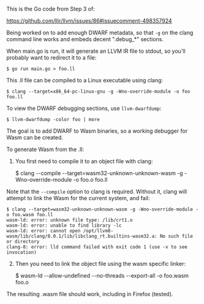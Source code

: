 This is the Go code from Step 3 of:

  https://github.com/llir/llvm/issues/86#issuecomment-498357924

Being worked on to add enough DWARF metadata, so that `-g` on the clang
command line works and embeds decent ".debug_*" sections.

When main.go is run, it will generate an LLVM IR file to stdout, so you'll
probably want to redirect it to a file:

    $ go run main.go > foo.ll

This .ll file can be compiled to a Linux executable using clang:

    $ clang --target=x86_64-pc-linux-gnu -g -Wno-override-module -o foo foo.ll

To view the DWARF debugging sections, use `llvm-dwarfdump`:

    $ llvm-dwarfdump -color foo | more

The goal is to add DWARF to Wasm binaries, so a working debugger for Wasm can
be created.

To generate Wasm from the .ll:

1. You first need to compile it to an object file with clang:

    $ clang --compile --target=wasm32-unknown-unknown-wasm -g -Wno-override-module -o foo.o foo.ll

Note that the `--compile` option to clang is required.  Without it, clang will
attempt to link the Wasm for the current system, and fail:

```
$ clang --target=wasm32-unknown-unknown-wasm -g -Wno-override-module -o foo.wasm foo.ll
wasm-ld: error: unknown file type: /lib/crt1.o
wasm-ld: error: unable to find library -lc
wasm-ld: error: cannot open /opt/llvm8-wasm/lib/clang/8.0.1/lib/libclang_rt.builtins-wasm32.a: No such file or directory
clang-8: error: lld command failed with exit code 1 (use -v to see invocation)
```

2. Then you need to link the object file using the wasm specific linker:

    $ wasm-ld --allow-undefined --no-threads --export-all -o foo.wasm foo.o

The resulting .wasm file should work, including in Firefox (tested).
